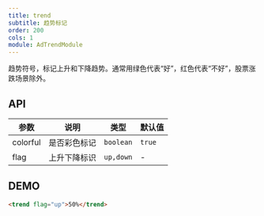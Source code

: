 ```yaml
---
title: trend
subtitle: 趋势标记
order: 200
cols: 1
module: AdTrendModule
---
```


趋势符号，标记上升和下降趋势。通常用绿色代表“好”，红色代表“不好”，股票涨跌场景除外。

## API

参数 | 说明 | 类型 | 默认值
----|------|-----|------
colorful | 是否彩色标记 | `boolean` | `true`
flag | 上升下降标识 | `up,down` | -

## DEMO

```html
<trend flag="up">50%</trend>
```
